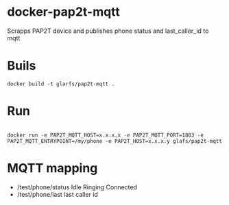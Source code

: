 # docker-pap2t-mqtt

Scrapps PAP2T device and publishes phone status and last_caller_id to mqtt


# Buils

```
docker build -t glarfs/pap2t-mqtt .
```

# Run

```

docker run -e PAP2T_MQTT_HOST=x.x.x.x -e PAP2T_MQTT_PORT=1883 -e PAP2T_MQTT_ENTRYPOINT=/my/phone -e PAP2T_HOST=x.x.x.y glafs/pap2t-mqtt
```

# MQTT mapping

* /test/phone/status Idle Ringing Connected
* /test/phone/last last caller id
